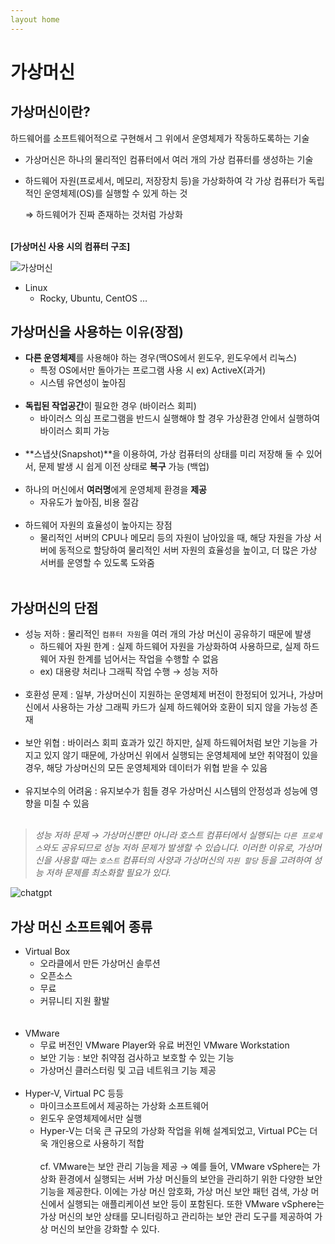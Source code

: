```yaml
---
layout home
---
```


# 가상머신

## **가상머신이란?**

하드웨어를 소프트웨어적으로 구현해서 그 위에서 운영체제가 작동하도록하는 기술

- 가상머신은 하나의 물리적인 컴퓨터에서 여러 개의 가상 컴퓨터를 생성하는 기술
- 하드웨어 자원(프로세서, 메모리, 저장장치 등)을 가상화하여 각 가상 컴퓨터가 독립적인 운영체제(OS)를 실행할 수 있게 하는 것
    
    ⇒ 하드웨어가 진짜 존재하는 것처럼 가상화 
    <br/><br/>

**[가상머신 사용 시의 컴퓨터 구조]**

![가상머신](https://user-images.githubusercontent.com/127702320/233243105-b29bd578-428f-46ed-a0fd-cb5ef0bf4959.png)


- Linux
    - Rocky, Ubuntu, CentOS …

## **가상머신을 사용하는 이유(장점)**

- **다른 운영체제**를 사용해야 하는 경우(맥OS에서 윈도우, 윈도우에서 리눅스)
    - 특정 OS에서만 돌아가는 프로그램 사용 시 ex) ActiveX(과거)
    - 시스템 유연성이 높아짐
    <br/><br/>
- **독립된 작업공간**이 필요한 경우 (바이러스 회피)
    - 바이러스 의심 프로그램을 반드시 실행해야 할 경우 가상환경 안에서 실행하여 바이러스 회피 가능
    <br/><br/>
- **스냅샷(Snapshot)**을 이용하여, 가상 컴퓨터의 상태를 미리 저장해 둘 수 있어서, 문제 발생 시 쉽게 이전 상태로 **복구** 가능 (백업)
    <br/><br/>
- 하나의 머신에서 **여러명**에게 운영체제 환경을 **제공**
    - 자유도가 높아짐, 비용 절감
    <br/><br/>
- 하드웨어 자원의 효율성이 높아지는 장점
    - 물리적인 서버의 CPU나 메모리 등의 자원이 남아있을 때, 해당 자원을 가상 서버에 동적으로 할당하여  물리적인 서버 자원의 효율성을 높이고, 더 많은 가상 서버를 운영할 수 있도록 도와줌
    <br/><br/>
## **가상머신의 단점**

- 성능 저하 : 물리적인 `컴퓨터 자원`을 여러 개의 가상 머신이 공유하기 때문에 발생
    - 하드웨어 자원 한계 : 실제 하드웨어 자원을 가상화하여 사용하므로, 실제 하드웨어 자원 한계를 넘어서는 작업을 수행할 수 없음
    - ex) 대용량 처리나 그래픽 작업 수행 → 성능 저하
    <br/><br/>
- 호환성 문제 : 일부, 가상머신이 지원하는 운영체제 버전이 한정되어 있거나, 가상머신에서 사용하는 가상 그래픽 카드가 실제 하드웨어와 호환이 되지 않을 가능성 존재
    <br/><br/>
- 보안 위협 : 바이러스 회피 효과가 있긴 하지만, 실제 하드웨어처럼 보안 기능을 가지고 있지 않기 때문에, 가상머신 위에서 실행되는 운영체제에 보안 취약점이 있을 경우, 해당 가상머신의 모든 운영체제와 데이터가 위협 받을 수 있음
    <br/><br/>
- 유지보수의 어려움 : 유지보수가 힘들 경우 가상머신 시스템의 안정성과 성능에 영향을 미칠 수 있음
    <br/><br/>
> *성능 저하 문제 → 가상머신뿐만 아니라 호스트 컴퓨터에서 실행되는 `다른 프로세스`와도 공유되므로 성능 저하 문제가 발생할 수 있습니다. 이러한 이유로, 가상머신을 사용할 때는 `호스트` 컴퓨터의 사양과 가상머신의 `자원 할당` 등을 고려하여 성능 저하 문제를 최소화할 필요가 있다.*
> 

![chatgpt](https://user-images.githubusercontent.com/127702320/233243176-747b59bf-a20c-4e4a-87b3-d742c0751a37.png)


## 가상 머신 소프트웨어 종류

- Virtual Box
    - 오라클에서 만든 가상머신 솔루션
    - 오픈소스
    - 무료
    - 커뮤니티 지원 활발  
    <br/><br/>
- VMware
    - 무료 버전인 VMware Player와 유료 버전인 VMware Workstation
    - 보안 기능 : 보안 취약점 검사하고 보호할 수 있는 기능
    - 가상머신 클러스터링 및 고급 네트워크 기능 제공
    <br/><br/>
- Hyper-V, Virtual PC 등등
    - 마이크소프트에서 제공하는 가상화 소프트웨어
    - 윈도우 운영체제에서만 실행
    - Hyper-V는 더욱 큰 규모의 가상화 작업을 위해 설계되었고, Virtual PC는 더욱 개인용으로 사용하기 적합
 <br/><br/>
cf. VMware는 보안 관리 기능을 제공 →  예를 들어, VMware vSphere는 가상화 환경에서 실행되는 서버 가상 머신들의 보안을 관리하기 위한 다양한 보안 기능을 제공한다. 이에는 가상 머신 암호화, 가상 머신 보안 패턴 검색, 가상 머신에서 실행되는 애플리케이션 보안 등이 포함된다. 또한 VMware vSphere는 가상 머신의 보안 상태를 모니터링하고 관리하는 보안 관리 도구를 제공하여 가상 머신의 보안을 강화할 수 있다.